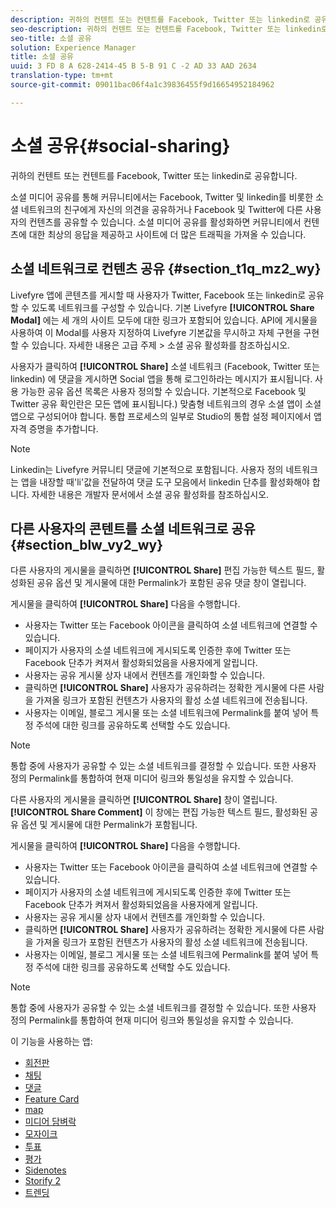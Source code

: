 ```yaml
---
description: 귀하의 컨텐트 또는 컨텐트를 Facebook, Twitter 또는 linkedin로 공유합니다.
seo-description: 귀하의 컨텐트 또는 컨텐트를 Facebook, Twitter 또는 linkedin로 공유합니다.
seo-title: 소셜 공유
solution: Experience Manager
title: 소셜 공유
uuid: 3 FD 8 A 628-2414-45 B 5-B 91 C -2 AD 33 AAD 2634
translation-type: tm+mt
source-git-commit: 09011bac06f4a1c39836455f9d16654952184962

---
```



# 소셜 공유{#social-sharing}

귀하의 컨텐트 또는 컨텐트를 Facebook, Twitter 또는 linkedin로 공유합니다.

소셜 미디어 공유를 통해 커뮤니티에서는 Facebook, Twitter 및 linkedin를 비롯한 소셜 네트워크의 친구에게 자신의 의견을 공유하거나 Facebook 및 Twitter에 다른 사용자의 컨텐츠를 공유할 수 있습니다. 소셜 미디어 공유를 활성화하면 커뮤니티에서 컨텐츠에 대한 최상의 응답을 제공하고 사이트에 더 많은 트래픽을 가져올 수 있습니다.

## 소셜 네트워크로 컨텐츠 공유 {#section_t1q_mz2_wy}

Livefyre 앱에 콘텐츠를 게시할 때 사용자가 Twitter, Facebook 또는 linkedin로 공유할 수 있도록 네트워크를 구성할 수 있습니다. 기본 Livefyre **[!UICONTROL Share Modal]** 에는 세 개의 사이트 모두에 대한 링크가 포함되어 있습니다. API에 게시물을 사용하여 이 Modal를 사용자 지정하여 Livefyre 기본값을 무시하고 자체 구현을 구현할 수 있습니다. 자세한 내용은 고급 주제 > 소셜 공유 활성화를 참조하십시오.

사용자가 클릭하여 **[!UICONTROL Share]** 소셜 네트워크 (Facebook, Twitter 또는 linkedin) 에 댓글을 게시하면 Social 앱을 통해 로그인하라는 메시지가 표시됩니다. 사용 가능한 공유 옵션 목록은 사용자 정의할 수 있습니다. 기본적으로 Facebook 및 Twitter 공유 확인란은 모든 앱에 표시됩니다.) 맞춤형 네트워크의 경우 소셜 앱이 소셜 앱으로 구성되어야 합니다. 통합 프로세스의 일부로 Studio의 통합 설정 페이지에서 앱 자격 증명을 추가합니다.

>[!NOTE]
>
>Linkedin는 Livefyre 커뮤니티 댓글에 기본적으로 포함됩니다. 사용자 정의 네트워크는 앱을 내장할 때'li'값을 전달하여 댓글 도구 모음에서 linkedin 단추를 활성화해야 합니다. 자세한 내용은 개발자 문서에서 소셜 공유 활성화를 참조하십시오.

## 다른 사용자의 콘텐트를 소셜 네트워크로 공유 {#section_blw_vy2_wy}

다른 사용자의 게시물을 클릭하면 **[!UICONTROL Share]** 편집 가능한 텍스트 필드, 활성화된 공유 옵션 및 게시물에 대한 Permalink가 포함된 공유 댓글 창이 열립니다.

게시물을 클릭하여 **[!UICONTROL Share]** 다음을 수행합니다.

* 사용자는 Twitter 또는 Facebook 아이콘을 클릭하여 소셜 네트워크에 연결할 수 있습니다.
* 페이지가 사용자의 소셜 네트워크에 게시되도록 인증한 후에 Twitter 또는 Facebook 단추가 켜져서 활성화되었음을 사용자에게 알립니다.
* 사용자는 공유 게시물 상자 내에서 컨텐츠를 개인화할 수 있습니다.
* 클릭하면 **[!UICONTROL Share]** 사용자가 공유하려는 정확한 게시물에 다른 사람을 가져올 링크가 포함된 컨텐츠가 사용자의 활성 소셜 네트워크에 전송됩니다.
* 사용자는 이메일, 블로그 게시물 또는 소셜 네트워크에 Permalink를 붙여 넣어 특정 주석에 대한 링크를 공유하도록 선택할 수도 있습니다.

>[!NOTE]
>
>통합 중에 사용자가 공유할 수 있는 소셜 네트워크를 결정할 수 있습니다. 또한 사용자 정의 Permalink를 통합하여 현재 미디어 링크와 통일성을 유지할 수 있습니다.

다른 사용자의 게시물을 클릭하면 **[!UICONTROL Share]** 창이 열립니다. **[!UICONTROL Share Comment]** 이 창에는 편집 가능한 텍스트 필드, 활성화된 공유 옵션 및 게시물에 대한 Permalink가 포함됩니다.

게시물을 클릭하여 **[!UICONTROL Share]** 다음을 수행합니다.

* 사용자는 Twitter 또는 Facebook 아이콘을 클릭하여 소셜 네트워크에 연결할 수 있습니다.
* 페이지가 사용자의 소셜 네트워크에 게시되도록 인증한 후에 Twitter 또는 Facebook 단추가 켜져서 활성화되었음을 사용자에게 알립니다.
* 사용자는 공유 게시물 상자 내에서 컨텐츠를 개인화할 수 있습니다.
* 클릭하면 **[!UICONTROL Share]** 사용자가 공유하려는 정확한 게시물에 다른 사람을 가져올 링크가 포함된 컨텐츠가 사용자의 활성 소셜 네트워크에 전송됩니다.
* 사용자는 이메일, 블로그 게시물 또는 소셜 네트워크에 Permalink를 붙여 넣어 특정 주석에 대한 링크를 공유하도록 선택할 수도 있습니다.

>[!NOTE]
>
>통합 중에 사용자가 공유할 수 있는 소셜 네트워크를 결정할 수 있습니다. 또한 사용자 정의 Permalink를 통합하여 현재 미디어 링크와 통일성을 유지할 수 있습니다.



이 기능을 사용하는 앱:

* [회전판](/help/using/c-about-apps/c-carousel-app/c-carousel-app.md#c_carousel_app)
* [채팅](/help/using/c-about-apps/c-chat-app/c-chat-app.md#c_chat_app)
* [댓글](/help/using/c-about-apps/c-comments/c-comments.md)
* [Feature Card](/help/using/c-about-apps/c-feature-card-app/c-feature-card-app.md#c_feature_card_app)
* [map](/help/using/c-about-apps/c-map-app/c-map-app.md#c_map_app)
* [미디어 담벼락](/help/using/c-about-apps/c-media-wall-app/c-media-wall-app.md#c_media_wall_app)
* [모자이크](/help/using/c-about-apps/c-mosaic-app/c-mosaic-app.md#c_mosaic_app)
* [투표](/help/using/c-about-apps/c-polls-app/c-polls-app.md#c_polls_app)
* [평가](/help/using/c-about-apps/c-reviews-app/c-reviews-app.md#c_reviews_app)
* [Sidenotes](/help/using/c-about-apps/c-sidenotes-app/c-sidenotes-app.md#c_sidenotes_app)
* [Storify 2](/help/using/c-about-apps/c-storify2/c-storify2.md#c_storify2)
* [트렌딩](/help/using/c-about-apps/c-trending-app/c-trending-app.md#c_trending_app)

